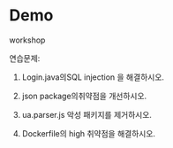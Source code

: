 # Demo 
  
  workshop

연습문제:
1. Login.java의SQL injection 을 해결하시오.

2. json package의취약점을 개선하시오.

3. ua.parser.js 악성 패키지를 제거하시오.

4. Dockerfile의 high 취약점을 해결하시오.
 
 
